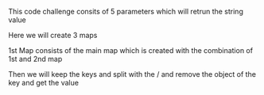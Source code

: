 This code challenge consits of 5 parameters which will retrun  the string value 

Here we will create 3 maps 

1st Map consists of the main map which is created with the combination of 1st and 2nd map 

Then we will keep the keys and split with the / and remove the object of the key and get the value 
